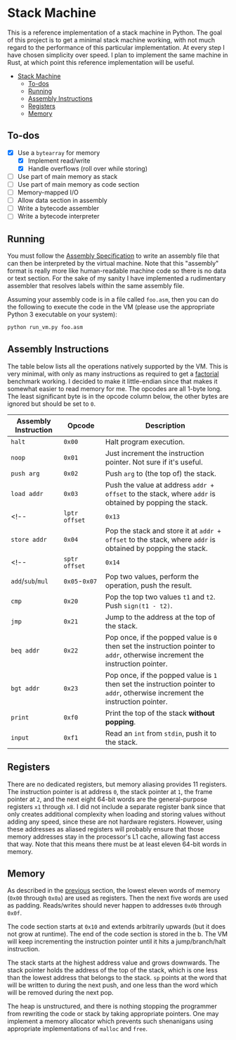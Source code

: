# Stack Machine

This is a reference implementation of a stack machine in Python. The goal of
this project is to get a minimal stack machine working, with not much regard
to the performance of this particular implementation. At every step I have
chosen simplicity over speed. I plan to implement the same machine in Rust,
at which point this reference implementation will be useful.

- [Stack Machine](#stack-machine)
  - [To-dos](#to-dos)
  - [Running](#running)
  - [Assembly Instructions](#assembly-instructions)
  - [Registers](#registers)
  - [Memory](#memory)

## To-dos

- [x] Use a `bytearray` for memory
  - [x] Implement read/write
  - [x] Handle overflows (roll over while storing)
- [ ] Use part of main memory as stack
- [ ] Use part of main memory as code section
- [ ] Memory-mapped I/O
- [ ] Allow data section in assembly
- [ ] Write a bytecode assembler
- [ ] Write a bytecode interpreter
## Running

You must follow the [Assembly Specification](#assembly-specification) to
write an assembly file that can then be interpreted by the virtual machine.
Note that this "assembly" format is really more like human-readable machine
code so there is no data or text section. For the sake of my sanity I have
implemented a rudimentary assembler that resolves labels within the same
assembly file.

Assuming your assembly code is in a file called `foo.asm`, then you can do the
following to execute the code in the VM (please use the appropriate Python 3
executable on your system):
```bash
python run_vm.py foo.asm
```

## Assembly Instructions

The table below lists all the operations natively supported by the VM. This is
very minimal, with only as many instructions as required to get a
[factorial](factorial.asm) benchmark working. I decided to make it
little-endian since that makes it somewhat easier to read memory for me.
The opcodes are all 1-byte long. The least significant byte is in the opcode
column below, the other bytes are ignored but should be set to `0`.

| Assembly Instruction | Opcode        | Description                                                                                                                   |
| -------------------- | ------------- | ----------------------------------------------------------------------------------------------------------------------------- |
| `halt`               | `0x00`        | Halt program execution.                                                                                                       |
| `noop`               | `0x01`        | Just increment the instruction pointer. Not sure if it's useful.                                                              |
| `push arg`           | `0x02`        | Push `arg` to (the top of) the stack.                                                                                         |
| `load addr`          | `0x03`        | Push the value at address `addr + offset` to the stack, where `addr` is obtained by popping the stack.                        |
| <!--                 | `lptr offset` | `0x13`                                                                                                                        | Push the value at address `addr` to the stack.     | --> |
| `store addr`         | `0x04`        | Pop the stack and store it at `addr + offset` to the stack, where `addr` is obtained by popping the stack.                    |
| <!--                 | `sptr offset` | `0x14`                                                                                                                        | Pop (the top of) the stack and store it at `addr`. | --> |
| `add`/`sub`/`mul`    | `0x05`-`0x07` | Pop two values, perform the operation, push the result.                                                                       |
| `cmp`                | `0x20`        | Pop the top two values `t1` and `t2`. Push `sign(t1 - t2)`.                                                                   |
| `jmp`                | `0x21`        | Jump to the address at the top of the stack.                                                                                  |
| `beq addr`           | `0x22`        | Pop once, if the popped value is `0` then set the instruction pointer to `addr`, otherwise increment the instruction pointer. |
| `bgt addr`           | `0x23`        | Pop once, if the popped value is `1` then set the instruction pointer to `addr`, otherwise increment the instruction pointer. |
| `print`              | `0xf0`        | Print the top of the stack **without popping**.                                                                               |
| `input`              | `0xf1`        | Read an `int` from `stdin`, push it to the stack.                                                                             |


## Registers

There are no dedicated registers, but memory aliasing provides 11 registers.
The instruction pointer is at address `0`, the stack pointer at `1`, the
frame pointer at `2`, and the next eight 64-bit words are the general-purpose
registers `x1` through `x8`. I did not include a separate register bank since
that only creates additional complexity when loading and storing values without
adding any speed, since these are not hardware registers. However, using these
addresses as aliased registers will probably ensure that those memory addresses
stay in the processor's L1 cache, allowing fast access that way. Note that this
means there must be at least eleven 64-bit words in memory.

## Memory

As described in the [previous](#registers) section, the lowest eleven words of
memory (`0x00` through `0x0a`) are used as registers. Then the next five words
are used as padding. Reads/writes should never happen to addresses `0x0b`
through `0x0f`.

The code section starts at `0x10` and extends arbitrarily upwards (but it does
not grow at runtime). The end of the code section is stored in the b. The VM
will keep incrementing the instruction pointer until it hits a jump/branch/halt
instruction.

The stack starts at the highest address value and grows downwards. The stack
pointer holds the address of the top of the stack, which is one less than the
lowest address that belongs to the stack. `sp` points at the word that will be
written to during the next push, and one less than the word which will be
removed during the next pop.

The heap is unstructured, and there is nothing stopping the programmer from
rewriting the code or stack by taking appropriate pointers. One may implement
a memory allocator which prevents such shenanigans using appropriate
implementations of `malloc` and `free`.
